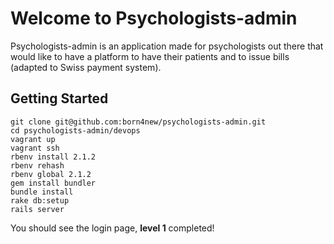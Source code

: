# Welcome to Psychologists-admin

Psychologists-admin is an application made for psychologists out there that would like to
have a platform to have their patients and to issue bills (adapted to Swiss payment system).

## Getting Started

```shell
git clone git@github.com:born4new/psychologists-admin.git
cd psychologists-admin/devops
vagrant up
vagrant ssh
rbenv install 2.1.2
rbenv rehash
rbenv global 2.1.2
gem install bundler
bundle install
rake db:setup
rails server
```

You should see the login page, **level 1** completed!
